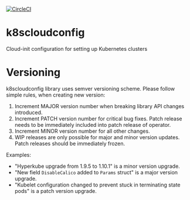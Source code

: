 [![CircleCI](https://circleci.com/gh/giantswarm/k8scloudconfig.svg?&style=shield&circle-token=d82e253ec55ee80292084262e2c022c442797fd0)](https://circleci.com/gh/giantswarm/k8scloudconfig)

# k8scloudconfig
Cloud-init configuration for setting up Kubernetes clusters

# Versioning

k8scloudconfig library uses semver versioning scheme. Please follow simple rules, when creating new version:

1. Increment MAJOR version number when breaking library API changes introduced.
2. Increment PATCH version number for critical bug fixes. Patch release needs to be immediately included into patch release of operator.
3. Increment MINOR version number for all other changes.
4. WIP releases are only possible for major and minor version updates. Patch releases should be immediately frozen.

Examples:
- "Hyperkube upgrade from 1.9.5 to 1.10.1" is a minor version upgrade.
- "New field `DisableCalico` added to `Params` struct" is a major version upgrade.
- "Kubelet configuration changed to prevent stuck in terminating state pods" is a patch version upgrade.
